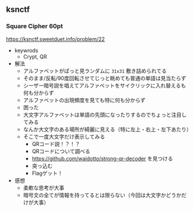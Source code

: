 ## ksnctf

### Square Cipher 60pt
https://ksnctf.sweetduet.info/problem/22

* keywrods
  - Crypt, QR
* 解法
  - アルファベットがぱっと見ランダムに `31x31` 敷き詰められてる
  - そのまま/反転/90度回転させてじっと眺めても普通の単語は見当たらず
  - シーザー暗号説を唱えてアルファベットをサイクリックに入れ替えるも何も分からず
  - アルファベットの出現頻度を見ても特に何も分からず
  - 困った
  - 大文字アルファベットは単語の先頭になったりするのでちょっと注目してみる
  - なんか大文字のある場所が綺麗に見える（特に左上・右上・左下あたり）
  - そこで一度大文字だけ表示してみる
    - QRコード説！？！？
    - QRコードについて調べる
    - https://github.com/waidotto/strong-qr-decoder を見つける
    - 突っ込む
    - Flagゲット！
* 感想
  - 柔軟な思考が大事
  - 暗号文の全てが情報を持ってるとは限らない（今回は大文字かどうかだけが大事）
